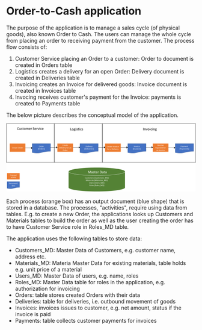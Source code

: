 # **Order-to-Cash application**

The purpose of the application is to manage a sales cycle (of physical goods), also known Order to Cash. The users can manage the whole cycle from placing an order to receiving payment from the customer. The process flow consists of:
1. Customer Service placing an Order to a customer: Order to document is created in Orders table
2. Logistics creates a delivery for an open Order: Delivery document is created in Deliveries table
3. Invoicing creates an Invoice for delivered goods: Invoice document is created in Invoices table
4. Invocing receives customer's payment for the Invoice: payments is created to Payments table

The below picture describes the conceptual model of the application.

![concept](/documentation/concept_20220123.png)

Each process (orange box) has an output document (blue shape) that is stored in a database. The processes, "activities", require using data from tables. E.g. to create a new Order, the applications looks up Customers and Materials tables to build the order as well as the user creating the order has to have Customer Service role in Roles_MD table.

The application uses the following tables to store data:
- Customers_MD: Master Data of Customers, e.g. customer name, address etc.
- Materials_MD: Materia Master Data for existing materials, table holds e.g. unit price of a material
- Users_MD: Master Data of users, e.g. name, roles
- Roles_MD: Master Data table for roles in the application, e.g. authorization for invoicing
- Orders: table stores created Orders with their data
- Deliveries: table for deliveries, i.e. outbound movement of goods
- Invoices: invoices issues to customer, e.g. net amount, status if the invoice is paid
- Payments: table collects customer payments for invoices
